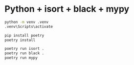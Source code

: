 # Python + isort + black + mypy
```sh
python -m venv .venv
.venv\Scripts\activate

pip install poetry
poetry install
```
```sh
poetry run isort .
poetry run black .
poetry run mypy
```
